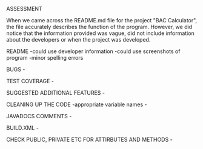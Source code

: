 ASSESSMENT

When we came across the README.md file for the project "BAC Calculator", the file accurately describes the function of the program. However, we did notice that the information provided was vague, did not include information about the developers or when the project was developed.  



README
	-could use developer information
	-could use screenshots of program
	-minor spelling errors 

BUGS
	-

TEST COVERAGE 
	-

SUGGESTED ADDITIONAL FEATURES
	-

CLEANING UP THE CODE
	-appropriate variable names
	-

JAVADOCS COMMENTS
	-

BUILD.XML
	-

CHECK PUBLIC, PRIVATE ETC FOR ATTIRBUTES AND METHODS
	-




